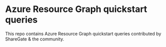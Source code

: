# Azure Resource Graph quickstart queries

This repo contains Azure Resource Graph quickstart queries contributed by ShareGate & the community.
